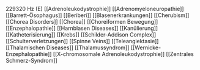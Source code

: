 229320 Hz (E)
[[Adrenoleukodystrophie]]
[[Adrenomyeloneuropathie]]
[[Barrett-Ösophagus]]
[[Beriberi]]
[[Blasenerkrankungen]]
[[Cherubism]]
[[Chorea Disorders]]
[[Chorea]]
[[Choreiformen Bewegung]]
[[Enzephalopathie]]
[[Harnblasen Diseases]]
[[Kanülierung]]
[[Katheterisierung]]
[[Krebs]]
[[Schilder-Addison Complex]]
[[Schulterverletzungen]]
[[Spinne Veins]]
[[Teleangiektasie]]
[[Thalamischen Diseases]]
[[Thalamussyndrom]]
[[Wernicke-Enzephalopathie]]
[[X-chromosomale Adrenoleukodystrophie]]
[[Zentrales Schmerz-Syndrom]]